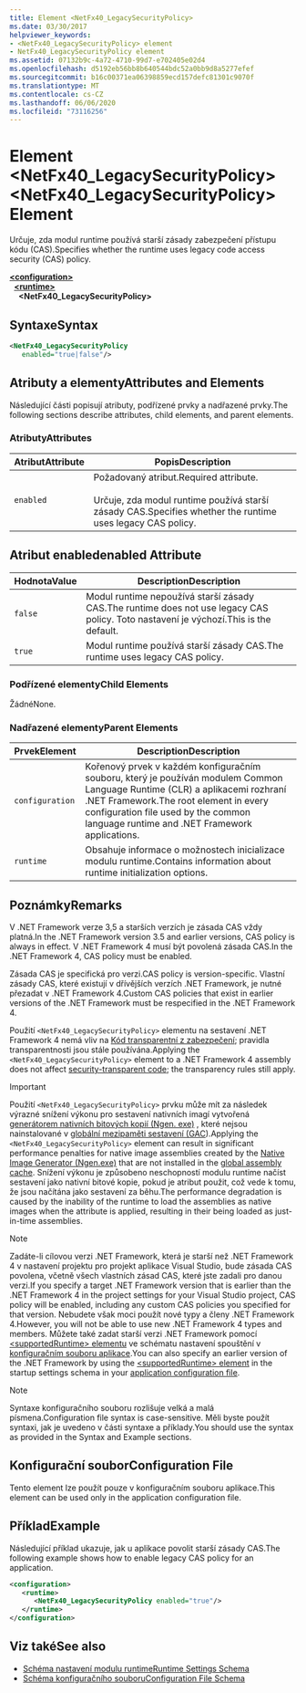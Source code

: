 ```yaml
---
title: Element <NetFx40_LegacySecurityPolicy>
ms.date: 03/30/2017
helpviewer_keywords:
- <NetFx40_LegacySecurityPolicy> element
- NetFx40_LegacySecurityPolicy element
ms.assetid: 07132b9c-4a72-4710-99d7-e702405e02d4
ms.openlocfilehash: d5192eb56bb8b640544bdc52a0bb9d8a5277efef
ms.sourcegitcommit: b16c00371ea06398859ecd157defc81301c9070f
ms.translationtype: MT
ms.contentlocale: cs-CZ
ms.lasthandoff: 06/06/2020
ms.locfileid: "73116256"
---
```

# <a name="netfx40_legacysecuritypolicy-element"></a><span data-ttu-id="e675c-102">Element \<NetFx40_LegacySecurityPolicy></span><span class="sxs-lookup"><span data-stu-id="e675c-102">\<NetFx40_LegacySecurityPolicy> Element</span></span>

<span data-ttu-id="e675c-103">Určuje, zda modul runtime používá starší zásady zabezpečení přístupu kódu (CAS).</span><span class="sxs-lookup"><span data-stu-id="e675c-103">Specifies whether the runtime uses legacy code access security (CAS) policy.</span></span>

[**\<configuration>**](../configuration-element.md)\
&nbsp;&nbsp;[**\<runtime>**](runtime-element.md)\
&nbsp;&nbsp;&nbsp;&nbsp;**\<NetFx40_LegacySecurityPolicy>**  

## <a name="syntax"></a><span data-ttu-id="e675c-104">Syntaxe</span><span class="sxs-lookup"><span data-stu-id="e675c-104">Syntax</span></span>

```xml
<NetFx40_LegacySecurityPolicy
   enabled="true|false"/>
```

## <a name="attributes-and-elements"></a><span data-ttu-id="e675c-105">Atributy a elementy</span><span class="sxs-lookup"><span data-stu-id="e675c-105">Attributes and Elements</span></span>

<span data-ttu-id="e675c-106">Následující části popisují atributy, podřízené prvky a nadřazené prvky.</span><span class="sxs-lookup"><span data-stu-id="e675c-106">The following sections describe attributes, child elements, and parent elements.</span></span>

### <a name="attributes"></a><span data-ttu-id="e675c-107">Atributy</span><span class="sxs-lookup"><span data-stu-id="e675c-107">Attributes</span></span>

|<span data-ttu-id="e675c-108">Atribut</span><span class="sxs-lookup"><span data-stu-id="e675c-108">Attribute</span></span>|<span data-ttu-id="e675c-109">Popis</span><span class="sxs-lookup"><span data-stu-id="e675c-109">Description</span></span>|
|---------------|-----------------|
|`enabled`|<span data-ttu-id="e675c-110">Požadovaný atribut.</span><span class="sxs-lookup"><span data-stu-id="e675c-110">Required attribute.</span></span><br /><br /> <span data-ttu-id="e675c-111">Určuje, zda modul runtime používá starší zásady CAS.</span><span class="sxs-lookup"><span data-stu-id="e675c-111">Specifies whether the runtime uses legacy CAS policy.</span></span>|

## <a name="enabled-attribute"></a><span data-ttu-id="e675c-112">Atribut enabled</span><span class="sxs-lookup"><span data-stu-id="e675c-112">enabled Attribute</span></span>

|<span data-ttu-id="e675c-113">Hodnota</span><span class="sxs-lookup"><span data-stu-id="e675c-113">Value</span></span>|<span data-ttu-id="e675c-114">Description</span><span class="sxs-lookup"><span data-stu-id="e675c-114">Description</span></span>|
|-----------|-----------------|
|`false`|<span data-ttu-id="e675c-115">Modul runtime nepoužívá starší zásady CAS.</span><span class="sxs-lookup"><span data-stu-id="e675c-115">The runtime does not use legacy CAS policy.</span></span> <span data-ttu-id="e675c-116">Toto nastavení je výchozí.</span><span class="sxs-lookup"><span data-stu-id="e675c-116">This is the default.</span></span>|
|`true`|<span data-ttu-id="e675c-117">Modul runtime používá starší zásady CAS.</span><span class="sxs-lookup"><span data-stu-id="e675c-117">The runtime uses legacy CAS policy.</span></span>|

### <a name="child-elements"></a><span data-ttu-id="e675c-118">Podřízené elementy</span><span class="sxs-lookup"><span data-stu-id="e675c-118">Child Elements</span></span>

<span data-ttu-id="e675c-119">Žádné</span><span class="sxs-lookup"><span data-stu-id="e675c-119">None.</span></span>

### <a name="parent-elements"></a><span data-ttu-id="e675c-120">Nadřazené elementy</span><span class="sxs-lookup"><span data-stu-id="e675c-120">Parent Elements</span></span>

|<span data-ttu-id="e675c-121">Prvek</span><span class="sxs-lookup"><span data-stu-id="e675c-121">Element</span></span>|<span data-ttu-id="e675c-122">Description</span><span class="sxs-lookup"><span data-stu-id="e675c-122">Description</span></span>|
|-------------|-----------------|
|`configuration`|<span data-ttu-id="e675c-123">Kořenový prvek v každém konfiguračním souboru, který je používán modulem Common Language Runtime (CLR) a aplikacemi rozhraní .NET Framework.</span><span class="sxs-lookup"><span data-stu-id="e675c-123">The root element in every configuration file used by the common language runtime and .NET Framework applications.</span></span>|
|`runtime`|<span data-ttu-id="e675c-124">Obsahuje informace o možnostech inicializace modulu runtime.</span><span class="sxs-lookup"><span data-stu-id="e675c-124">Contains information about runtime initialization options.</span></span>|

## <a name="remarks"></a><span data-ttu-id="e675c-125">Poznámky</span><span class="sxs-lookup"><span data-stu-id="e675c-125">Remarks</span></span>

<span data-ttu-id="e675c-126">V .NET Framework verze 3,5 a starších verzích je zásada CAS vždy platná.</span><span class="sxs-lookup"><span data-stu-id="e675c-126">In the .NET Framework version 3.5 and earlier versions, CAS policy is always in effect.</span></span> <span data-ttu-id="e675c-127">V .NET Framework 4 musí být povolená zásada CAS.</span><span class="sxs-lookup"><span data-stu-id="e675c-127">In the .NET Framework 4, CAS policy must be enabled.</span></span>

<span data-ttu-id="e675c-128">Zásada CAS je specifická pro verzi.</span><span class="sxs-lookup"><span data-stu-id="e675c-128">CAS policy is version-specific.</span></span> <span data-ttu-id="e675c-129">Vlastní zásady CAS, které existují v dřívějších verzích .NET Framework, je nutné přezadat v .NET Framework 4.</span><span class="sxs-lookup"><span data-stu-id="e675c-129">Custom CAS policies that exist in earlier versions of the .NET Framework must be respecified in the .NET Framework 4.</span></span>

<span data-ttu-id="e675c-130">Použití `<NetFx40_LegacySecurityPolicy>` elementu na sestavení .NET Framework 4 nemá vliv na [Kód transparentní z zabezpečení](../../../misc/security-transparent-code.md); pravidla transparentnosti jsou stále používána.</span><span class="sxs-lookup"><span data-stu-id="e675c-130">Applying the `<NetFx40_LegacySecurityPolicy>` element to a .NET Framework 4 assembly does not affect [security-transparent code](../../../misc/security-transparent-code.md); the transparency rules still apply.</span></span>

> [!IMPORTANT]
> <span data-ttu-id="e675c-131">Použití `<NetFx40_LegacySecurityPolicy>` prvku může mít za následek výrazné snížení výkonu pro sestavení nativních imagí vytvořená [generátorem nativních bitových kopií (Ngen. exe)](../../../tools/ngen-exe-native-image-generator.md) , které nejsou nainstalované v [globální mezipaměti sestavení (GAC](../../../app-domains/gac.md)).</span><span class="sxs-lookup"><span data-stu-id="e675c-131">Applying the `<NetFx40_LegacySecurityPolicy>` element can result in significant performance penalties for native image assemblies created by the [Native Image Generator (Ngen.exe)](../../../tools/ngen-exe-native-image-generator.md) that are not installed in the [global assembly cache](../../../app-domains/gac.md).</span></span> <span data-ttu-id="e675c-132">Snížení výkonu je způsobeno neschopností modulu runtime načíst sestavení jako nativní bitové kopie, pokud je atribut použit, což vede k tomu, že jsou načítána jako sestavení za běhu.</span><span class="sxs-lookup"><span data-stu-id="e675c-132">The performance degradation is caused by the inability of the runtime to load the assemblies as native images when the attribute is applied, resulting in their being loaded as just-in-time assemblies.</span></span>

> [!NOTE]
> <span data-ttu-id="e675c-133">Zadáte-li cílovou verzi .NET Framework, která je starší než .NET Framework 4 v nastavení projektu pro projekt aplikace Visual Studio, bude zásada CAS povolena, včetně všech vlastních zásad CAS, které jste zadali pro danou verzi.</span><span class="sxs-lookup"><span data-stu-id="e675c-133">If you specify a target .NET Framework version that is earlier than the .NET Framework 4 in the project settings for your Visual Studio project, CAS policy will be enabled, including any custom CAS policies you specified for that version.</span></span> <span data-ttu-id="e675c-134">Nebudete však moci použít nové typy a členy .NET Framework 4.</span><span class="sxs-lookup"><span data-stu-id="e675c-134">However, you will not be able to use new .NET Framework 4 types and members.</span></span> <span data-ttu-id="e675c-135">Můžete také zadat starší verzi .NET Framework pomocí [ \<supportedRuntime> elementu](../startup/supportedruntime-element.md) ve schématu nastavení spouštění v [konfiguračním souboru aplikace](../../index.md).</span><span class="sxs-lookup"><span data-stu-id="e675c-135">You can also specify an earlier version of the .NET Framework by using the [\<supportedRuntime> element](../startup/supportedruntime-element.md) in the startup settings schema in your [application configuration file](../../index.md).</span></span>

> [!NOTE]
> <span data-ttu-id="e675c-136">Syntaxe konfiguračního souboru rozlišuje velká a malá písmena.</span><span class="sxs-lookup"><span data-stu-id="e675c-136">Configuration file syntax is case-sensitive.</span></span> <span data-ttu-id="e675c-137">Měli byste použít syntaxi, jak je uvedeno v části syntaxe a příklady.</span><span class="sxs-lookup"><span data-stu-id="e675c-137">You should use the syntax as provided in the Syntax and Example sections.</span></span>

## <a name="configuration-file"></a><span data-ttu-id="e675c-138">Konfigurační soubor</span><span class="sxs-lookup"><span data-stu-id="e675c-138">Configuration File</span></span>

<span data-ttu-id="e675c-139">Tento element lze použít pouze v konfiguračním souboru aplikace.</span><span class="sxs-lookup"><span data-stu-id="e675c-139">This element can be used only in the application configuration file.</span></span>

## <a name="example"></a><span data-ttu-id="e675c-140">Příklad</span><span class="sxs-lookup"><span data-stu-id="e675c-140">Example</span></span>

<span data-ttu-id="e675c-141">Následující příklad ukazuje, jak u aplikace povolit starší zásady CAS.</span><span class="sxs-lookup"><span data-stu-id="e675c-141">The following example shows how to enable legacy CAS policy for an application.</span></span>

```xml
<configuration>
   <runtime>
      <NetFx40_LegacySecurityPolicy enabled="true"/>
   </runtime>
</configuration>
```

## <a name="see-also"></a><span data-ttu-id="e675c-142">Viz také</span><span class="sxs-lookup"><span data-stu-id="e675c-142">See also</span></span>

- [<span data-ttu-id="e675c-143">Schéma nastavení modulu runtime</span><span class="sxs-lookup"><span data-stu-id="e675c-143">Runtime Settings Schema</span></span>](index.md)
- [<span data-ttu-id="e675c-144">Schéma konfiguračního souboru</span><span class="sxs-lookup"><span data-stu-id="e675c-144">Configuration File Schema</span></span>](../index.md)
